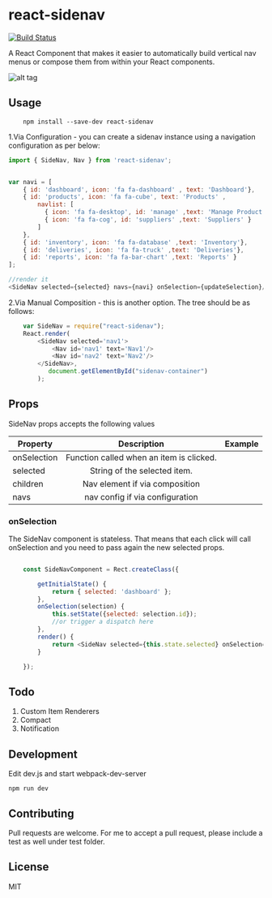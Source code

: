 react-sidenav
==============================

[![Build Status](https://travis-ci.org/wmira/react-sidenav.svg?branch=master)](https://travis-ci.org/wmira/react-sidenav)

A React Component that makes it easier to automatically build vertical nav menus or compose them from within your React
components.

![alt tag](https://raw.githubusercontent.com/wmira/react-sidenav/master/sidenav.png)

## Usage

```
    npm install --save-dev react-sidenav

```

1.Via Configuration - you can create a sidenav instance using a navigation configuration as per below:

```javascript
import { SideNav, Nav } from 'react-sidenav';


var navi = [
    { id: 'dashboard', icon: 'fa fa-dashboard' , text: 'Dashboard'},
    { id: 'products', icon: 'fa fa-cube', text: 'Products' ,
        navlist: [
          { icon: 'fa fa-desktop', id: 'manage' ,text: 'Manage Product' },
          { icon: 'fa fa-cog', id: 'suppliers' ,text: 'Suppliers' }
        ]
    },
    { id: 'inventory', icon: 'fa fa-database' ,text: 'Inventory'},
    { id: 'deliveries', icon: 'fa fa-truck' ,text: 'Deliveries'},
    { id: 'reports', icon: 'fa fa-bar-chart' ,text: 'Reports' }
];

//render it
<SideNav selected={selected} navs={navi} onSelection={updateSelection}/>


```

2.Via Manual Composition - this is another option. The tree should be as follows:

```javascript
    var SideNav = require("react-sidenav");
    React.render(
        <SideNav selected='nav1'>
            <Nav id='nav1' text='Nav1'/>
            <Nav id='nav2' text='Nav2'/>
        </SideNav>,
           document.getElementById("sidenav-container")
        );


```

## Props

SideNav props accepts the following values

| Property      | Description   | Example  |
| ------------- |:-------------:| -----:|
| onSelection   | Function called when an item is clicked. |  |
| selected    | String of the selected item.      |    |
| children      | Nav element if via composition |   |
| navs       | nav config if via configuration | |


### onSelection

The SideNav component is stateless. That means that each click will call onSelection
and you need to pass again the new selected props.

```javascript

    const SideNavComponent = Rect.createClass({

        getInitialState() {
            return { selected: 'dashboard' };
        },
        onSelection(selection) {
            this.setState({selected: selection.id});
            //or trigger a dispatch here
        },
        render() {
            return <SideNav selected={this.state.selected} onSelection={this.onSelection} />
        }

    });

```

## Todo

1. Custom Item Renderers
2. Compact
3. Notification

## Development

Edit dev.js and start webpack-dev-server

```console
npm run dev
```



## Contributing

Pull requests are welcome. For me to accept a pull request, please include a test as well under test folder.

## License

MIT
